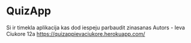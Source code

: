 # QuizApp
Si ir timekla aplikacija kas dod iespeju parbaudit zinasanas
Autors - Ieva Ciukore 12a
https://quizappievaciukore.herokuapp.com/
